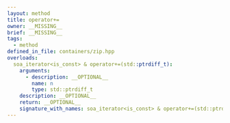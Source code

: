 ```yaml
---
layout: method
title: operator+=
owner: __MISSING__
brief: __MISSING__
tags:
  - method
defined_in_file: containers/zip.hpp
overloads:
  soa_iterator<is_const> & operator+=(std::ptrdiff_t):
    arguments:
      - description: __OPTIONAL__
        name: n
        type: std::ptrdiff_t
    description: __OPTIONAL__
    return: __OPTIONAL__
    signature_with_names: soa_iterator<is_const> & operator+=(std::ptrdiff_t n)
---
```

